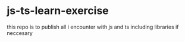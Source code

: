 # js-ts-learn-exercise
this repo is to publish all i encounter with js and ts including libraries if neccesary
